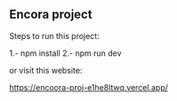 ## Encora project

Steps to run this project:

1.- npm install
2.- npm run dev

or visit this website:

https://encoora-proj-e1he8ltwq.vercel.app/
